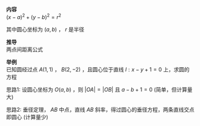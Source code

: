 **内容**  
$(x-a)^2+(y-b)^2=r^2$  
  
其中圆心坐标为 $(a,b)$ ， $r$ 是半径  
  
**推导**  
两点间距离公式  
  
**举例**  
已知圆经过点 $A(1,1)$ ， $B(2,-2)$ ，且圆心位于直线 $l:x-y+1=0$ 上，求圆的方程  
  
思路1: 设圆心坐标为 $O(a,b)$ ，则 $|OA|=|OB|$ 且 $a-b+1=0$ (简单，但计算量大)  
  
思路2: 垂径定理， $AB$ 中点，直线 $AB$ 斜率，得过圆心的垂径方程，两条直线交点即圆心 (计算量少)  
